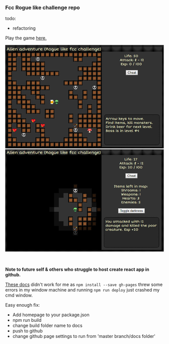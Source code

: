 
### Fcc Rogue like challenge repo

todo:

* refactoring

Play the game [here.](https://fraasi.github.io/Rogue-like-fcc/)

![pic1](alien2.png)
![pic2](alien1.png)


<br>


**Note to future self & others who struggle to host create react app in github.**

[These docs](https://github.com/facebookincubator/create-react-app/blob/master/packages/react-scripts/template/README.md#github-pages) didn't work for me as `npm install --save gh-pages` threw some errors in my window machine and running `npm run deploy` just crashed my cmd window.

Easy enough fix:

* Add homepage to your package.json
* npm run build
* change build folder name to docs
* push to github
* change github page settings to run from 'master branch/docs folder'